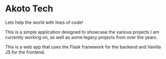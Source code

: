 # Akoto Tech
Lets help the world with lines of code!

This is a simple application designed to showcase the various projects I am currently working on, as well as some legacy projects from over the years.

This is a web app that uses the Flask framework for the backend and Vanilla JS for the frontend.